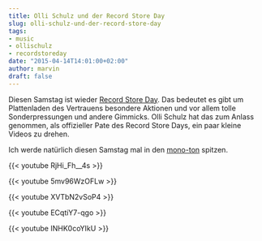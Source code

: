 ```yaml
---
title: Olli Schulz und der Record Store Day
slug: olli-schulz-und-der-record-store-day
tags:
- music
- ollischulz
- recordstoreday
date: "2015-04-14T14:01:00+02:00"
author: marvin
draft: false
---
```


Diesen Samstag ist wieder [Record Store Day](http://www.recordstoredaygermany.de/). Das bedeutet es gibt um Plattenladen des Vertrauens besondere Aktionen und vor allem tolle Sonderpressungen und andere Gimmicks. Olli Schulz hat das zum Anlass genommen, als offizieller Pate des Record Store Days, ein paar kleine Videos zu drehen.

Ich werde natürlich diesen Samstag mal in den [mono-ton](http://mono-ton.eu/) spitzen.

{{< youtube RjHi_Fh__4s >}}

{{< youtube 5mv96WzOFLw >}}

{{< youtube XVTbN2vSoP4 >}}

{{< youtube ECqtiY7-qgo >}}

{{< youtube INHK0coYIkU >}}